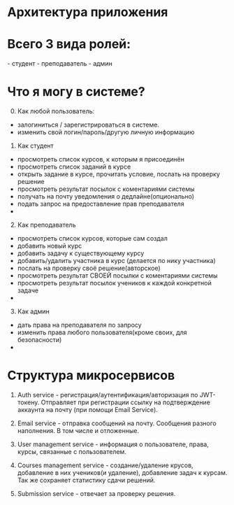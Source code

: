 <h1>Архитектура приложения</h1>

<h1>Всего 3 вида ролей:</h1>
- студент
- преподаватель
- админ

<h1>Что я могу в системе?</h1>

0. Как любой пользователь:
- залогиниться / зарегистрироваться в системе.
- изменить свой логин/пароль/другую личную информацию

1. Как студент
- просмотреть список курсов, к которым я присоединён
- просмотреть список заданий в курсе
- открыть задание в курсе, прочитать условие, послать на проверку решение
- просмотреть результат посылок с коментариями системы
- получать на почту уведомления о дедлайне(опционально)
- подать запрос на предоставление прав преподавателя
- 

2. Как преподаватель
- просмотреть список курсов, которые сам создал
- добавить новый курс
- добавить задачу к существующему курсу
- добавить/удалить участника в курс (делается по нику участника)
- послать на проверку своё решение(авторское)
- просмотреть результат СВОЕЙ посылки с коментариями системы
- просмотреть результат посылок учеников к каждой конкретной задаче
- 

3. Как админ
- дать права на преподавателя по запросу
- изменить права любого пользователя(кроме своих, для безопасности)
- 


<h1>Структура микросервисов</h1>

1. Auth service - регистрация/аутентификация/авторизация по JWT-токену. Отправляет при регистрации ссылку на подтверждение аккаунта на почту (при помощи Email Service).

2. Email service - отправка сообщений на почту. Сообщения разного наполнения. В том
числе и отложенные.

3. User management service - информация о пользователе, права, курсы, связанные с пользователем.

4. Courses management service - создание/удаление крусов, добавление в них учеников(и удаление),
добавление задач к курсам. Так же сохраняет статистику сдачи решений.

5. Submission service - отвечает за проверку решения.
